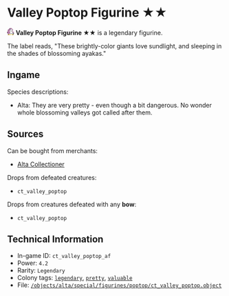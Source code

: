 # Valley Poptop Figurine ★★

<img src="https://raw.githubusercontent.com/Ceterai/Enternia/main/objects/alta/special/figurines/poptop/ct_valley_poptop.png" alt="Valley Poptop Figurine ★★ icon" loading="lazy" height="16px" width="auto" /> **Valley Poptop Figurine ★★** is a legendary figurine.

The label reads, "These brightly-color giants love sundlight, and sleeping in the shades of blossoming ayakas."

## Ingame

Species descriptions:

- Alta: They are very pretty - even though a bit dangerous. No wonder whole blossoming valleys got called after them.

## Sources

Can be bought from merchants:

- [Alta Collectioner](https://ceterai.github.io/MyEnternia/Wiki/AltaCollectioner)

Drops from defeated creatures:

- `ct_valley_poptop`

Drops from creatures defeated with any **bow**:

- `ct_valley_poptop`

## Technical Information

- In-game ID: `ct_valley_poptop_af`
- Power: `4.2`
- Rarity: `Legendary`
- Colony tags: [`legendary`](https://ceterai.github.io/MyEnternia/Wiki/Tags/Legendary), [`pretty`](https://ceterai.github.io/MyEnternia/Wiki/Tags/Pretty), [`valuable`](https://ceterai.github.io/MyEnternia/Wiki/Tags/Valuable)
- File: [`/objects/alta/special/figurines/poptop/ct_valley_poptop.object`](https://github.com/Ceterai/Enternia/blob/main/objects/alta/special/figurines/poptop/ct_valley_poptop.object)
